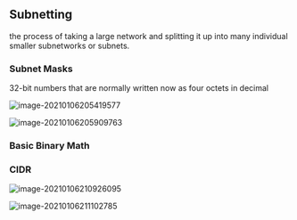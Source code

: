 ## Subnetting

the process of taking a large network and splitting it up into many individual smaller subnetworks or subnets.



### Subnet Masks

32-bit numbers that are normally written now as four octets in decimal



![image-20210106205419577](https://loyioblog.oss-cn-beijing.aliyuncs.com/LoyioBlog/20210106l4b5pc.png)

![image-20210106205909763](https://loyioblog.oss-cn-beijing.aliyuncs.com/LoyioBlog/20210106GjFym3.png)



### Basic Binary Math



### CIDR

![image-20210106210926095](https://loyioblog.oss-cn-beijing.aliyuncs.com/LoyioBlog/20210106lzogpc.png)

![image-20210106211102785](https://loyioblog.oss-cn-beijing.aliyuncs.com/LoyioBlog/20210106yfR40W.png)

